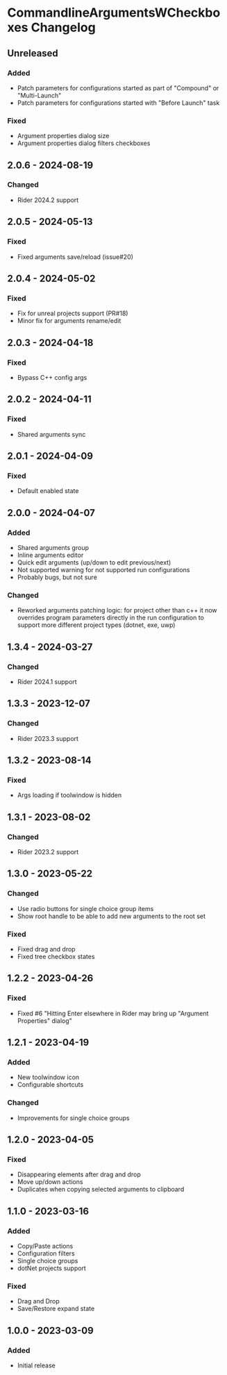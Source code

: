 <!-- Keep a Changelog guide -> https://keepachangelog.com -->

# CommandlineArgumentsWCheckboxes Changelog

## Unreleased

### Added

- Patch parameters for configurations started as part of "Compound" or "Multi-Launch"
- Patch parameters for configurations started with "Before Launch" task

### Fixed

- Argument properties dialog size
- Argument properties dialog filters checkboxes

## 2.0.6 - 2024-08-19

### Changed

- Rider 2024.2 support

## 2.0.5 - 2024-05-13

### Fixed

- Fixed arguments save/reload (issue#20)

## 2.0.4 - 2024-05-02

### Fixed

- Fix for unreal projects support (PR#18)
- Minor fix for arguments rename/edit

## 2.0.3 - 2024-04-18

### Fixed

- Bypass C++ config args

## 2.0.2 - 2024-04-11

### Fixed

- Shared arguments sync

## 2.0.1 - 2024-04-09

### Fixed

- Default enabled state

## 2.0.0 - 2024-04-07

### Added

- Shared arguments group
- Inline arguments editor
- Quick edit arguments (up/down to edit previous/next)
- Not supported warning for not supported run configurations
- Probably bugs, but not sure

### Changed

- Reworked arguments patching logic: for project other than c++ it now overrides program parameters directly in the run configuration to support more different project types (dotnet, exe, uwp)

## 1.3.4 - 2024-03-27

### Changed

- Rider 2024.1 support

## 1.3.3 - 2023-12-07

### Changed

- Rider 2023.3 support

## 1.3.2 - 2023-08-14

### Fixed

- Args loading if toolwindow is hidden

## 1.3.1 - 2023-08-02

### Changed

- Rider 2023.2 support

## 1.3.0 - 2023-05-22

### Changed

- Use radio buttons for single choice group items
- Show root handle to be able to add new arguments to the root set

### Fixed

- Fixed drag and drop
- Fixed tree checkbox states

## 1.2.2 - 2023-04-26

### Fixed

- Fixed #6 "Hitting Enter elsewhere in Rider may bring up "Argument Properties" dialog"

## 1.2.1 - 2023-04-19

### Added

- New toolwindow icon
- Configurable shortcuts

### Changed

- Improvements for single choice groups

## 1.2.0 - 2023-04-05

### Fixed

- Disappearing elements after drag and drop
- Move up/down actions
- Duplicates when copying selected arguments to clipboard

## 1.1.0 - 2023-03-16

### Added

- Copy/Paste actions
- Configuration filters
- Single choice groups
- dotNet projects support

### Fixed

- Drag and Drop
- Save/Restore expand state

## 1.0.0 - 2023-03-09

### Added

- Initial release

